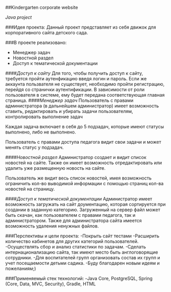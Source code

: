 ##Kindergarten corporate website

*Java project*

###Идея проекта:
Данный проект представляет из себя движок для корпоративного сайта детского сада. 

###В проекте реализовано:
- Менеджер задач
- Новостной раздел 
- Доступ к тематической документации

####*Доступ к сайту*
Для того, чтобы получить доступ к сайту, требуется пройти аутенфикацию введя логин и пароль. Если же аккаунта пользвателя не существует, необходимо пройти регистрацию, перейдя со странички аутентификации. В зависимости от роли пользователя в системе, ему будет передана соответствующая главная страница.
####*Менеджер задач*
Пользователь с правами администратора (в дальнейшем администратор) имеет возможность ставить, редактировать и убирать задачи пользователям, контролировать выполнение задач

Каждая задача включает в себя до 5 подзадач, которые имеют статусы выполнено, либо не выполнено.

Пользователь с правами доступа педагога видит свои задачи и может менять статус у подзадач.

####*Новостной раздел*
Администратор создает и видит список новостей на сайте. Также он имеет возможность отредактировать или удалить уже размещенную новость на сайте.

Пользователь же видит весь список новостей, имея возможность ограничить кол-во выводимой информации с помощью страниц кол-ва новостей на страницу.

####*Доступ к тематической документации*
Администратор имеет возможность загружать на сайт доументацию, которая сортируется при создании в заданную категорию. Загруженный на сервер файл может быть скачан, как пользователем с правами педагога, так и администратором. Также для администратора сайта имеется возможность удаления ненужных файлов.

###Перспективы и цели проекта:
-Покрыть сайт тестами 
-Расширить количество кабинетов для других категорий пользователей.
-Осуществлять сбор и анализ статистики по задачам.
-Сделать интернационализацию сайта, так имеют место быть англоговорящие сотрудники.
-Для воспитателей групп организовать состав их групп и учет посещаемости детьми садика.
-Буду благодарен новым идеям и пожеланиям;)


###Применяемый стек технологий:
-Java Core, PostgreSQL, Spring (Core, Data, MVC, Security), Gradle, HTML
